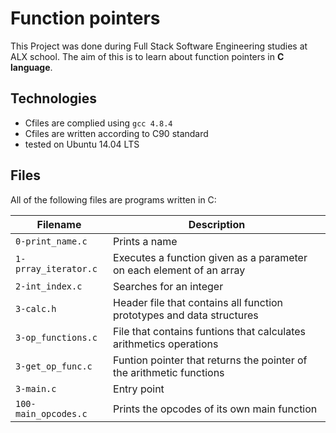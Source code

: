 # Function pointers

This Project was done during Full Stack Software Engineering studies at ALX school. The aim of this is to learn about function pointers in **C language**.

## Technologies
* Cfiles are complied using `gcc 4.8.4`
* Cfiles are written according to C90 standard
* tested on Ubuntu 14.04 LTS

## Files
All of the following files are programs written in C:

| Filename | Description |
| -------- | ----------- |
| `0-print_name.c` | Prints a name |
| `1-prray_iterator.c` | Executes a function given as a parameter on each element of an array |
| `2-int_index.c` | Searches for an integer |
| `3-calc.h` | Header file that contains all function prototypes and data structures |
| `3-op_functions.c`| File that contains funtions that calculates arithmetics operations |
| `3-get_op_func.c` | Funtion pointer that returns the pointer of the arithmetic functions |
| `3-main.c` | Entry point |
| `100-main_opcodes.c` | Prints the opcodes of its own main function |
